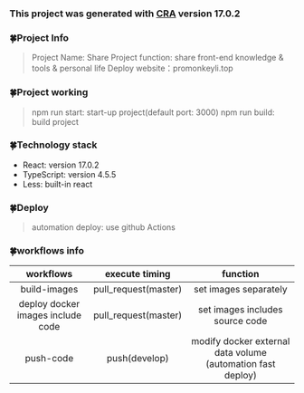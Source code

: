 ### This project was generated with [CRA](https://react.docschina.org/) version 17.0.2

### 🍀Project Info
> Project Name: Share
> Project function: share front-end knowledge & tools & personal life
> Deploy website：promonkeyli.top

### 🍀Project working
> npm run start: start-up project(default port: 3000)
> npm run build: build project

### 🍀Technology stack
- React: version 17.0.2
- TypeScript: version 4.5.5
- Less: built-in react

### 🍀Deploy
> automation deploy: use github Actions

### 🍀workflows info
|             workflows               |    execute timing    |                            function                          |
|  :-------------------------------:  |  :---------------:   |   :------------------------------------------------------:   |
|            build-images             | pull_request(master) |                    set images separately                     |
|  deploy docker images include code  | pull_request(master) |              set images includes source code                 |
|             push-code               |     push(develop)    |  modify docker external data volume (automation fast deploy) |
